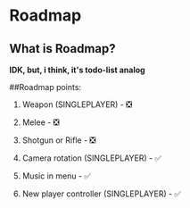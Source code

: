 # Roadmap

## What is Roadmap?
**IDK, but, i think, it's todo-list analog**

##Roadmap points:
1. Weapon (SINGLEPLAYER) - ❎
  1. Melee - ❎
  2. Shotgun or Rifle - ❎

2. Camera rotation (SINGLEPLAYER) - ✅

3. Music in menu - ✅

4. New player controller (SINGLEPLAYER) - ✅
